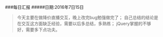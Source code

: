 ###每日汇报
#####日期:2016年7日15日
>今天主要在做降价直播交互，晚上改完bug勉强做完了；
>自己总结的结论是在交互这方面缺乏经验，需要以后多总结，多熟练；
>jQuery掌握的不够好，需要多下点功夫。

